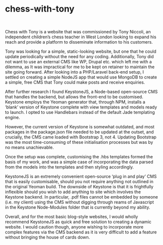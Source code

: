 # chess-with-tony
<br>

Chess with Tony is a website that was commissioned by Tony Niccoli, an independent children’s chess teacher in West London looking to expand his reach and provide a platform to disseminate information to his customers. 

Tony was looking for a simple, static-looking website, but one that he could update periodically without the need for any coding. Additionally, Tony did not want to use an external CMS like WP, Drupal etc. which left me with a dilemma, as It was impractical for me to be kept on retainer to maintain the site going forward. After looking into a PHP/Laravel back-end setup, I settled on creating a simple NodeJS app that would use MongoDB to create a simple, free CMS that Tony could make posts and receive enquiries.

After further research I found KeystoneJS, a Node-based open-source CMS that handles the backend, but allows the front-end to be customised. Keystone employs the Yeoman generator that, through NPM, installs a ‘blank’ version of Keystone complete with view templates and models ready to launch. I opted to use Handlebars instead of the default Jade templating engine. 

However, the current version of Keystone is somewhat outdated, and most packages in the package.json file needed to be updated at the outset, and crucially, the CMS came loaded with Bootstrap 3, not 4. Updating Bootstrap was the most time-consuming of these initialisation processes but was by no means unachievable. 

Once the setup was complete, customising the .hbs templates formed the basis of my work, and was a simple case of incorporating the data parsed from the models into the templates and then styling accordingly. 

KeystoneJS is an extremely convenient open-source ‘plug in and play’ CMS that is easily customisable, should you not require anything not outlined in the original Yeoman build. The downside of Keystone is that it is frightfully inflexible should you wish to add anything to site which involves the Keystone backend. In particular, .pdf files cannot be embedded by someone (i.e. my client) using the CMS without digging through reams of Javascript in the Keystone Node-Modules folder that is currently beyond my ability. 

Overall, and for the most basic blog-style websites, I would wholly recommend KeystoneJS as quick and free solution to creating a dynamic website. I would caution though, anyone wishing to incorporate more complex features via the CMS backend as it is very difficult to add a feature without bringing the house of cards down. 
